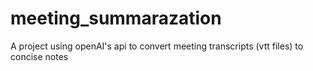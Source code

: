 # meeting_summarazation
 A project using openAI's api to convert meeting transcripts (vtt files) to concise notes
